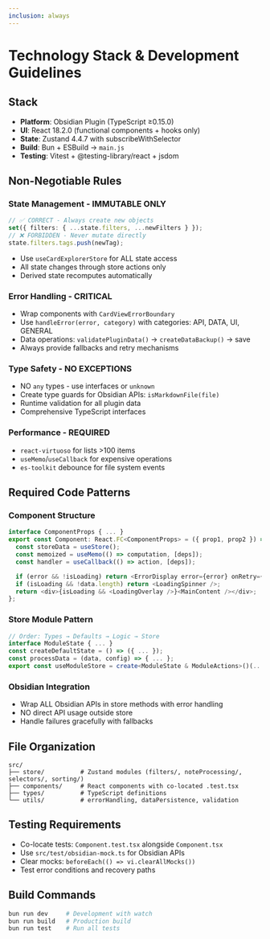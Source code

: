 ```yaml
---
inclusion: always
---
```


# Technology Stack & Development Guidelines

## Stack
- **Platform**: Obsidian Plugin (TypeScript ≥0.15.0)
- **UI**: React 18.2.0 (functional components + hooks only)
- **State**: Zustand 4.4.7 with subscribeWithSelector
- **Build**: Bun + ESBuild → `main.js`
- **Testing**: Vitest + @testing-library/react + jsdom

## Non-Negotiable Rules

### State Management - IMMUTABLE ONLY
```typescript
// ✅ CORRECT - Always create new objects
set({ filters: { ...state.filters, ...newFilters } });
// ❌ FORBIDDEN - Never mutate directly
state.filters.tags.push(newTag);
```
- Use `useCardExplorerStore` for ALL state access
- All state changes through store actions only
- Derived state recomputes automatically

### Error Handling - CRITICAL
- Wrap components with `CardViewErrorBoundary`
- Use `handleError(error, category)` with categories: API, DATA, UI, GENERAL
- Data operations: `validatePluginData()` → `createDataBackup()` → save
- Always provide fallbacks and retry mechanisms

### Type Safety - NO EXCEPTIONS
- NO `any` types - use interfaces or `unknown`
- Create type guards for Obsidian APIs: `isMarkdownFile(file)`
- Runtime validation for all plugin data
- Comprehensive TypeScript interfaces

### Performance - REQUIRED
- `react-virtuoso` for lists >100 items
- `useMemo`/`useCallback` for expensive operations
- `es-toolkit` debounce for file system events

## Required Code Patterns

### Component Structure
```typescript
interface ComponentProps { ... }
export const Component: React.FC<ComponentProps> = ({ prop1, prop2 }) => {
  const storeData = useStore();
  const memoized = useMemo(() => computation, [deps]);
  const handler = useCallback(() => action, [deps]);

  if (error && !isLoading) return <ErrorDisplay error={error} onRetry={...} />;
  if (isLoading && !data.length) return <LoadingSpinner />;
  return <div>{isLoading && <LoadingOverlay />}<MainContent /></div>;
};
```

### Store Module Pattern
```typescript
// Order: Types → Defaults → Logic → Store
interface ModuleState { ... }
const createDefaultState = () => ({ ... });
const processData = (data, config) => { ... };
export const useModuleStore = create<ModuleState & ModuleActions>()(...);
```

### Obsidian Integration
- Wrap ALL Obsidian APIs in store methods with error handling
- NO direct API usage outside store
- Handle failures gracefully with fallbacks

## File Organization
```
src/
├── store/          # Zustand modules (filters/, noteProcessing/, selectors/, sorting/)
├── components/     # React components with co-located .test.tsx
├── types/          # TypeScript definitions
└── utils/          # errorHandling, dataPersistence, validation
```

## Testing Requirements
- Co-locate tests: `Component.test.tsx` alongside `Component.tsx`
- Use `src/test/obsidian-mock.ts` for Obsidian APIs
- Clear mocks: `beforeEach(() => vi.clearAllMocks())`
- Test error conditions and recovery paths

## Build Commands
```bash
bun run dev     # Development with watch
bun run build   # Production build
bun run test    # Run all tests
```
